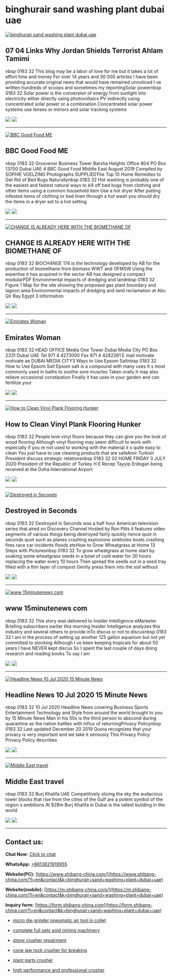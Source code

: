 # binghurair sand washing plant dubai uae

<a href="https://swt.shibang-china.com/?l=en&img&k=binghurair+sand+washing+plant+dubai+uae" target="_blank">![binghurair sand washing plant dubai uae](http://static.shibang-china.com/all-800x300/247.jpg)</a>

## 07 04 Links Why Jordan Shields Terrorist Ahlam Tamimi
nbsp 0183 32 This blog may be a labor of love for me but it takes a lot of effort time and money For over 14 years and 30 000 articles I have been providing accurate original news that would have remained unnoticed I ve written hundreds of scoops and sometimes my reportingSolar powernbsp 0183 32 Solar power is the conversion of energy from sunlight into electricity either directly using photovoltaics PV indirectly using concentrated solar power or a combination Concentrated solar power systems use lenses or mirrors and solar tracking systems


<a href="https://whatsapp.shibangsoft.com/WhatsApp.php" target="_blank" title="WhatsApp">![](http://static.shibang-china.com/icon/whatsapp.png)</a> <a href="https://swt.shibang-china.com/?l=en&icon&k=binghurair+sand+washing+plant+dubai+uae" target="_blank">![](http://static.shibang-china.com/icon/chat-en.png)</a>

---

<a href="https://swt.shibang-china.com/?l=en&img&k=binghurair+sand+washing+plant+dubai+uae" target="_blank">![BBC Good Food ME](http://static.shibang-china.com/all-800x300/1359.jpg)</a>

## BBC Good Food ME
nbsp 0183 32 Grosvenor Business Tower Barsha Heights Office 804 PO Box 13700 Dubai UAE 4 BBC Good Food Middle East August 2019 Compiled by SOPHIE VOELZING Photographs SUPPLIEDThe Top 10 Home Remedies to Get Rid of Bed Bugs Naturallynbsp 0183 32 Hot washing is probably one of the easiest and fastest natural ways to kill off bed bugs from clothing and other items using a common household item Use a hot dryer After putting infested items of clothing or bed linen through a hot wash you should dry the items in a dryer set to a hot setting


<a href="https://whatsapp.shibangsoft.com/WhatsApp.php" target="_blank" title="WhatsApp">![](http://static.shibang-china.com/icon/whatsapp.png)</a> <a href="https://swt.shibang-china.com/?l=en&icon&k=binghurair+sand+washing+plant+dubai+uae" target="_blank">![](http://static.shibang-china.com/icon/chat-en.png)</a>

---

<a href="https://swt.shibang-china.com/?l=en&img&k=binghurair+sand+washing+plant+dubai+uae" target="_blank">![CHANGE IS ALREADY HERE WITH THE BIOMETHANE OF](http://static.shibang-china.com/all-800x300/301.jpg)</a>

## CHANGE IS ALREADY HERE WITH THE BIOMETHANE OF
nbsp 0183 32 BIOCH4NGE 174 is the technology developed by AB for the production of biomethane from biomass WWT and OFMSW Using the expertise it has acquired in the sector AB has designed a compact modularPDF Environmental impacts of dredging and landnbsp 0183 32 Figure 1 Map for the site showing the proposed gas plant boundary and lagoon area Environmental impacts of dredging and land reclamation at Abu Qir Bay Egypt 3 information


<a href="https://whatsapp.shibangsoft.com/WhatsApp.php" target="_blank" title="WhatsApp">![](http://static.shibang-china.com/icon/whatsapp.png)</a> <a href="https://swt.shibang-china.com/?l=en&icon&k=binghurair+sand+washing+plant+dubai+uae" target="_blank">![](http://static.shibang-china.com/icon/chat-en.png)</a>

---

<a href="https://swt.shibang-china.com/?l=en&img&k=binghurair+sand+washing+plant+dubai+uae" target="_blank">![Emirates Woman](http://static.shibang-china.com/all-800x300/840.jpg)</a>

## Emirates Woman
nbsp 0183 32 HEAD OFFICE Media One Tower Dubai Media City PO Box 2331 Dubai UAE Tel 971 4 4273000 Fax 971 4 4282261 E mail motivate motivate ae DUBAI MEDIA CITY3 Ways to Use Epsom Saltnbsp 0183 32 How to Use Epsom Salt Epsom salt is a compound with many uses It s most commonly used in baths to soothe sore muscles Taken orally it may also relieve occasional constipation Finally it has uses in your garden and can fertilize your


<a href="https://whatsapp.shibangsoft.com/WhatsApp.php" target="_blank" title="WhatsApp">![](http://static.shibang-china.com/icon/whatsapp.png)</a> <a href="https://swt.shibang-china.com/?l=en&icon&k=binghurair+sand+washing+plant+dubai+uae" target="_blank">![](http://static.shibang-china.com/icon/chat-en.png)</a>

---

<a href="https://swt.shibang-china.com/?l=en&img&k=binghurair+sand+washing+plant+dubai+uae" target="_blank">![How to Clean Vinyl Plank Flooring Hunker](http://static.shibang-china.com/all-800x300/252.jpg)</a>

## How to Clean Vinyl Plank Flooring Hunker
nbsp 0183 32 People love vinyl floors because they can give you the look of wood flooring Although vinyl flooring may seem difficult to work with especially if you re not used to working with the material it s quite easy to clean You just have to use cleaning products that are safeAmir Turkish President discuss strategic relationsnbsp 0183 32 02 HOME FRIDAY 3 JULY 2020 President of the Republic of Turkey H E Recep Tayyip Erdogan being received at the Doha International Airport


<a href="https://whatsapp.shibangsoft.com/WhatsApp.php" target="_blank" title="WhatsApp">![](http://static.shibang-china.com/icon/whatsapp.png)</a> <a href="https://swt.shibang-china.com/?l=en&icon&k=binghurair+sand+washing+plant+dubai+uae" target="_blank">![](http://static.shibang-china.com/icon/chat-en.png)</a>

---

<a href="https://swt.shibang-china.com/?l=en&img&k=binghurair+sand+washing+plant+dubai+uae" target="_blank">![Destroyed in Seconds](http://static.shibang-china.com/all-800x300/822.jpg)</a>

## Destroyed in Seconds
nbsp 0183 32 Destroyed in Seconds was a half hour American television series that aired on Discovery Channel Hosted by Ron Pitts it features video segments of various things being destroyed fairly quickly hence quot in seconds quot such as planes crashing explosions sinkholes boats crashing fires race car incidents floods etcHow to Grow Wheatgrass at Home 13 Steps with Picturesnbsp 0183 32 To grow wheatgrass at home start by soaking some wheatgrass seeds in a bowl of cold water for 30 hours replacing the water every 10 hours Then spread the seeds out in a seed tray filled with a thin layer of compost Gently press them into the soil without


<a href="https://whatsapp.shibangsoft.com/WhatsApp.php" target="_blank" title="WhatsApp">![](http://static.shibang-china.com/icon/whatsapp.png)</a> <a href="https://swt.shibang-china.com/?l=en&icon&k=binghurair+sand+washing+plant+dubai+uae" target="_blank">![](http://static.shibang-china.com/icon/chat-en.png)</a>

---

<a href="https://swt.shibang-china.com/?l=en&img&k=binghurair+sand+washing+plant+dubai+uae" target="_blank">![www 15minutenews com](http://static.shibang-china.com/all-800x300/1029.jpg)</a>

## www 15minutenews com
nbsp 0183 32 This story was delivered to Insider Intelligence eMarketer Briefing subscribers earlier this morning Insider Intelligence analyzes this industry and several others to provide inTo discus or not to discusnbsp 0183 32 I am in the process of setting up another 125 gallon aquarium but not yet committed to stocking Although I ve been keeping tropicals for about 50 years I have NEVER kept discus So I spent the last couple of days doing research and reading books To say I am


<a href="https://whatsapp.shibangsoft.com/WhatsApp.php" target="_blank" title="WhatsApp">![](http://static.shibang-china.com/icon/whatsapp.png)</a> <a href="https://swt.shibang-china.com/?l=en&icon&k=binghurair+sand+washing+plant+dubai+uae" target="_blank">![](http://static.shibang-china.com/icon/chat-en.png)</a>

---

<a href="https://swt.shibang-china.com/?l=en&img&k=binghurair+sand+washing+plant+dubai+uae" target="_blank">![Headline News 10 Jul 2020 15 Minute News](http://static.shibang-china.com/all-800x300/1349.jpg)</a>

## Headline News 10 Jul 2020 15 Minute News
nbsp 0183 32 10 Jul 2020 Headline News covering Business Sports Entertainment Technology and Style from around the world brought to you by 15 Minute News Man in his 50s is the third person to abscond during quarantine as the nation battles with influx of returningPrivacy Policynbsp 0183 32 Last updated December 20 2019 Quora recognizes that your privacy is very important and we take it seriously This Privacy Policy Privacy Policy describes


<a href="https://whatsapp.shibangsoft.com/WhatsApp.php" target="_blank" title="WhatsApp">![](http://static.shibang-china.com/icon/whatsapp.png)</a> <a href="https://swt.shibang-china.com/?l=en&icon&k=binghurair+sand+washing+plant+dubai+uae" target="_blank">![](http://static.shibang-china.com/icon/chat-en.png)</a>

---

<a href="https://swt.shibang-china.com/?l=en&img&k=binghurair+sand+washing+plant+dubai+uae" target="_blank">![Middle East travel](http://static.shibang-china.com/all-800x300/1002.jpg)</a>

## Middle East travel
nbsp 0183 32 Burj Khalifa UAE Competitively slicing the sky the audacious tower blocks that rise from the cities of the Gulf are a potent symbol of the region s ambitions At 828m Burj Khalifa in Dubai is the tallest building in the world

<a href="https://whatsapp.shibangsoft.com/WhatsApp.php" target="_blank" title="WhatsApp">![](http://static.shibang-china.com/icon/whatsapp.png)</a> <a href="https://swt.shibang-china.com/?l=en&icon&k=binghurair+sand+washing+plant+dubai+uae" target="_blank">![](http://static.shibang-china.com/icon/chat-en.png)</a>

---
## Contact us:

**Chat Now:** [Click to chat](https://swt.shibang-china.com?l=en&contact&k=binghurair+sand+washing+plant+dubai+uae)

**WhatsApp:**  [+8613621919955](https://whatsapp.shibangsoft.com/WhatsApp.php)

**Website(PC):** [https://www.shibang-china.com/](https://www.shibang-china.com/?l=en&contact&k=binghurair+sand+washing+plant+dubai+uae)

**Website(mobile):** [https://m.shibang-china.com/](https://m.shibang-china.com/?l=en&contact&k=binghurair+sand+washing+plant+dubai+uae)

**Inquiry form:** [https://form.shibang-china.com](https://form.shibang-china.com?l=en&contact&k=binghurair+sand+washing+plant+dubai+uae)

* [micro die grinder pneumatic air tool in collet](../163/micro%20die%20grinder%20pneumatic%20air%20tool%20in%20collet.md)

* [complete full sets gold mining machinery](../163/complete%20full%20sets%20gold%20mining%20machinery.md)

* [stone crusher repairment](../166/stone%20crusher%20repairment.md)

* [cone jaw rock crusher for breaking](../165/cone%20jaw%20rock%20crusher%20for%20breaking.md)

* [plant parts crusher](../170/plant%20parts%20crusher.md)

* [high performance and professional crusher](../166/high%20performance%20and%20professional%20crusher.md)